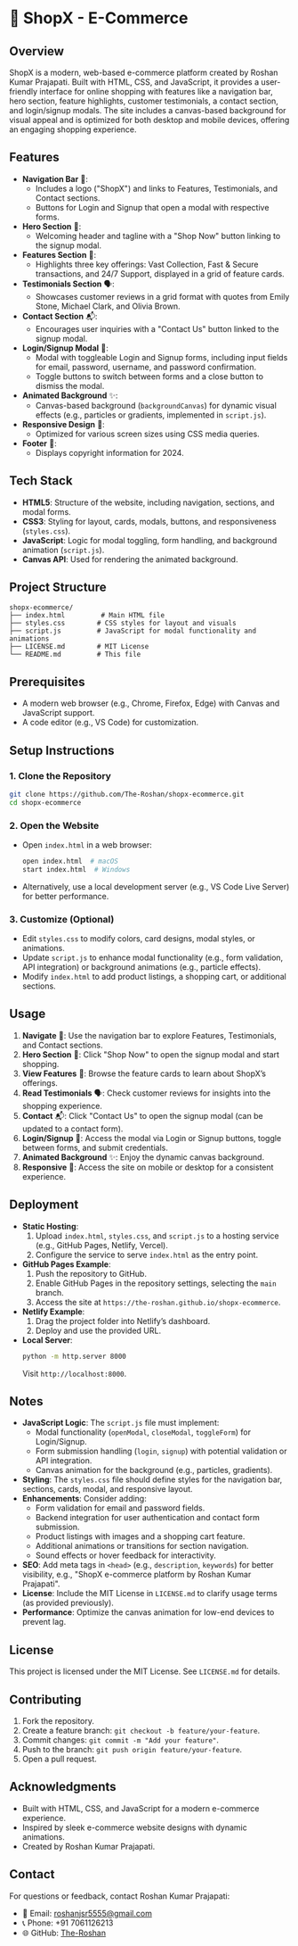 # 🛒 ShopX - E-Commerce

## Overview
ShopX is a modern, web-based e-commerce platform created by Roshan Kumar Prajapati. Built with HTML, CSS, and JavaScript, it provides a user-friendly interface for online shopping with features like a navigation bar, hero section, feature highlights, customer testimonials, a contact section, and login/signup modals. The site includes a canvas-based background for visual appeal and is optimized for both desktop and mobile devices, offering an engaging shopping experience.

## Features
- **Navigation Bar** 🧭:
  - Includes a logo ("ShopX") and links to Features, Testimonials, and Contact sections.
  - Buttons for Login and Signup that open a modal with respective forms.
- **Hero Section** 🚀:
  - Welcoming header and tagline with a "Shop Now" button linking to the signup modal.
- **Features Section** 🌟:
  - Highlights three key offerings: Vast Collection, Fast & Secure transactions, and 24/7 Support, displayed in a grid of feature cards.
- **Testimonials Section** 🗣️:
  - Showcases customer reviews in a grid format with quotes from Emily Stone, Michael Clark, and Olivia Brown.
- **Contact Section** 📬:
  - Encourages user inquiries with a "Contact Us" button linked to the signup modal.
- **Login/Signup Modal** 🔐:
  - Modal with toggleable Login and Signup forms, including input fields for email, password, username, and password confirmation.
  - Toggle buttons to switch between forms and a close button to dismiss the modal.
- **Animated Background** ✨:
  - Canvas-based background (`backgroundCanvas`) for dynamic visual effects (e.g., particles or gradients, implemented in `script.js`).
- **Responsive Design** 📱:
  - Optimized for various screen sizes using CSS media queries.
- **Footer** 📜:
  - Displays copyright information for 2024.

## Tech Stack
- **HTML5**: Structure of the website, including navigation, sections, and modal forms.
- **CSS3**: Styling for layout, cards, modals, buttons, and responsiveness (`styles.css`).
- **JavaScript**: Logic for modal toggling, form handling, and background animation (`script.js`).
- **Canvas API**: Used for rendering the animated background.

## Project Structure
```
shopx-ecommerce/
├── index.html         # Main HTML file
├── styles.css        # CSS styles for layout and visuals
├── script.js         # JavaScript for modal functionality and animations
├── LICENSE.md        # MIT License
└── README.md         # This file
```

## Prerequisites
- A modern web browser (e.g., Chrome, Firefox, Edge) with Canvas and JavaScript support.
- A code editor (e.g., VS Code) for customization.

## Setup Instructions

### 1. Clone the Repository
```bash
git clone https://github.com/The-Roshan/shopx-ecommerce.git
cd shopx-ecommerce
```

### 2. Open the Website
- Open `index.html` in a web browser:
  ```bash
  open index.html  # macOS
  start index.html  # Windows
  ```
- Alternatively, use a local development server (e.g., VS Code Live Server) for better performance.

### 3. Customize (Optional)
- Edit `styles.css` to modify colors, card designs, modal styles, or animations.
- Update `script.js` to enhance modal functionality (e.g., form validation, API integration) or background animations (e.g., particle effects).
- Modify `index.html` to add product listings, a shopping cart, or additional sections.

## Usage
1. **Navigate** 🧭: Use the navigation bar to explore Features, Testimonials, and Contact sections.
2. **Hero Section** 🚀: Click "Shop Now" to open the signup modal and start shopping.
3. **View Features** 🌟: Browse the feature cards to learn about ShopX’s offerings.
4. **Read Testimonials** 🗣️: Check customer reviews for insights into the shopping experience.
5. **Contact** 📬: Click "Contact Us" to open the signup modal (can be updated to a contact form).
6. **Login/Signup** 🔐: Access the modal via Login or Signup buttons, toggle between forms, and submit credentials.
7. **Animated Background** ✨: Enjoy the dynamic canvas background.
8. **Responsive** 📱: Access the site on mobile or desktop for a consistent experience.

## Deployment
- **Static Hosting**:
  1. Upload `index.html`, `styles.css`, and `script.js` to a hosting service (e.g., GitHub Pages, Netlify, Vercel).
  2. Configure the service to serve `index.html` as the entry point.
- **GitHub Pages Example**:
  1. Push the repository to GitHub.
  2. Enable GitHub Pages in the repository settings, selecting the `main` branch.
  3. Access the site at `https://the-roshan.github.io/shopx-ecommerce`.
- **Netlify Example**:
  1. Drag the project folder into Netlify’s dashboard.
  2. Deploy and use the provided URL.
- **Local Server**:
  ```bash
  python -m http.server 8000
  ```
  Visit `http://localhost:8000`.

## Notes
- **JavaScript Logic**: The `script.js` file must implement:
  - Modal functionality (`openModal`, `closeModal`, `toggleForm`) for Login/Signup.
  - Form submission handling (`login`, `signup`) with potential validation or API integration.
  - Canvas animation for the background (e.g., particles, gradients).
- **Styling**: The `styles.css` file should define styles for the navigation bar, sections, cards, modal, and responsive layout.
- **Enhancements**: Consider adding:
  - Form validation for email and password fields.
  - Backend integration for user authentication and contact form submission.
  - Product listings with images and a shopping cart feature.
  - Additional animations or transitions for section navigation.
  - Sound effects or hover feedback for interactivity.
- **SEO**: Add meta tags in `<head>` (e.g., `description`, `keywords`) for better visibility, e.g., "ShopX e-commerce platform by Roshan Kumar Prajapati".
- **License**: Include the MIT License in `LICENSE.md` to clarify usage terms (as provided previously).
- **Performance**: Optimize the canvas animation for low-end devices to prevent lag.

## License
This project is licensed under the MIT License. See `LICENSE.md` for details.

## Contributing
1. Fork the repository.
2. Create a feature branch: `git checkout -b feature/your-feature`.
3. Commit changes: `git commit -m "Add your feature"`.
4. Push to the branch: `git push origin feature/your-feature`.
5. Open a pull request.

## Acknowledgments
- Built with HTML, CSS, and JavaScript for a modern e-commerce experience.
- Inspired by sleek e-commerce website designs with dynamic animations.
- Created by Roshan Kumar Prajapati.

## Contact
For questions or feedback, contact Roshan Kumar Prajapati:
- 📧 Email: roshanjsr5555@gmail.com
- 📞 Phone: +91 7061126213
- 🌐 GitHub: [The-Roshan](https://github.com/The-Roshan)

